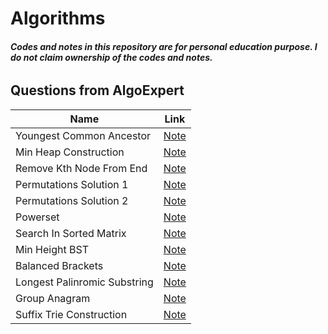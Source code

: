 # Algorithms
###### ***Codes and notes in this repository are for personal education purpose. I do not claim ownership of the codes and notes.***
## Questions from AlgoExpert 
Name                          | Link
------------------------------|------
 Youngest Common Ancestor     |[Note](https://github.com/jinmountain/Algorithms/blob/master/algoExpert/youngestCommonAncestor.py)
 Min Heap Construction        |[Note](https://github.com/jinmountain/Algorithms/blob/master/algoExpert/minHeapConstruction.py)
 Remove Kth Node From End     |[Note](https://github.com/jinmountain/Algorithms/blob/master/algoExpert/removeKthNodeFromEnd.py)
 Permutations Solution 1      |[Note](https://github.com/jinmountain/Algorithms/blob/master/algoExpert/permutations_sol1.py)
 Permutations Solution 2      |[Note](https://github.com/jinmountain/Algorithms/blob/master/algoExpert/permutations_sol2.py)
 Powerset                     |[Note](https://github.com/jinmountain/Algorithms/blob/master/algoExpert/powerset.py)
 Search In Sorted Matrix      |[Note](https://github.com/jinmountain/Algorithms/blob/master/algoExpert/searchInSortedMatrix.py)
 Min Height BST               |[Note](https://github.com/jinmountain/Algorithms/blob/master/algoExpert/minHeightBst.py)
 Balanced Brackets            |[Note](https://github.com/jinmountain/Algorithms/blob/master/algoExpert/balancedBrackets.py)
 Longest Palinromic Substring |[Note](https://github.com/jinmountain/Algorithms/blob/master/algoExpert/longestPalindromicSubstring.py)
 Group Anagram                |[Note](https://github.com/jinmountain/Algorithms/blob/master/algoExpert/groupAnagram.py)
 Suffix Trie Construction     |[Note](https://github.com/jinmountain/Algorithms/blob/master/algoExpert/suffixTrieConstruction.py)